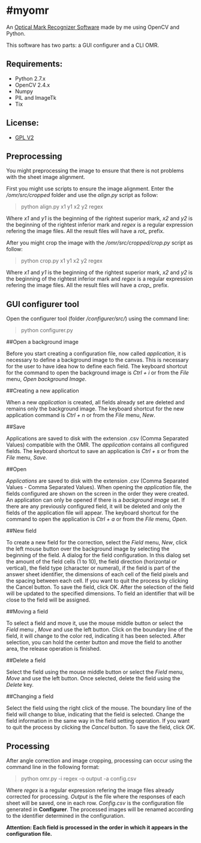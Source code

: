 #myomr
=====

An [Optical Mark Recognizer Software](https://en.wikipedia.org/wiki/Optical_mark_recognition "OMR") made by me using OpenCV and Python.

This software has two parts: a GUI configurer and a CLI OMR.

## Requirements:
* Python 2.7.x
* OpenCV 2.4.x
* Numpy
* PIL and ImageTk
* Tix 

## License:
* [GPL V2](LICENSE)

Preprocessing
-----

You might preprocessing the image to ensure that there is not problems with the sheet image alignment. 

First you might use scripts to ensure the image alignment. Enter the _/omr/src/cropped_ folder and use the *align.py* script as follow:

> python align.py x1 y1 x2 y2 regex

Where *x1* and *y1* is the beginning of the rightest superior mark, *x2* and *y2* is the beginning of the rightest inferior mark and *regex* is a regular expression refering the image files. All the result files will have a *rot_* prefix.

After you might crop the image with the _/omr/src/cropped/crop.py_ script as follow:

> python crop.py x1 y1 x2 y2 regex

Where *x1* and *y1* is the beginning of the rightest superior mark, *x2* and *y2* is the beginning of the rightest inferior mark and *regex* is a regular expression refering the image files. All the result files will have a *crop_* prefix.

GUI configurer tool
-----

Open the configurer tool (folder _/configurer/src/_) using the command line:

> python configurer.py

##Open a background image

Before you start creating a configuration file, now called *application*, it is necessary to define a background image to the canvas. This is necessary for the user to have idea how to define each field. The keyboard shortcut for the command to open the background image is *Ctrl + i* or from the *File* menu, *Open background Image*.

##Creating a new application

When a new *application* is created, all fields already set are deleted and remains only the background image. The keyboard shortcut for the new application command is *Ctrl + n* or from the *File* menu, *New*.

##Save

Applications are saved to disk with the extension .csv (Comma Separated Values) compatible with the OMR. The *application* contains all configured fields. The keyboard shortcut to save an application is *Ctrl + s* or from the *File* menu, *Save*.

##Open

*Applications* are saved to disk with the extension .csv (Comma Separated Values - Comma Separated Values). When opening the *application* file, the fields configured are shown on the screen in the order they were created. An application can only be opened if there is a *background image* set. If there are any previously configured field, it will be deleted and only the fields of the application file will appear. The keyboard shortcut for the command to open the application is *Ctrl + a* or from the *File* menu, *Open*.

##New field

To create a new field for the correction, select the *Field* menu, *New*, click the left mouse button over the background image by selecting the beginning of the field. A dialog for the field configuration. In this dialog set the amount of the field cells (1 to 10), the field direction (horizontal or vertical), the field type (character or numeral), if the field is part of the answer sheet identifier, the dimensions of each cell of the field pixels and the spacing between each cell. If you want to quit the process by clicking the Cancel button. To save the field, click OK. After the selection of the field will be updated to the specified dimensions. To field an identifier that will be close to the field will be assigned.

##Moving a field

To select a field and move it, use the mouse middle button or select the *Field* menu , *Move* and use the left button. Click on the boundary line of the field, it will change to the color red, indicating it has been selected. After selection, you can hold the center button and move the field to another area, the release operation is finished.

##Delete a field

Select the field using the mouse middle button or select the *Field* menu, *Move* and use the left button. Once selected, delete the field using the *Delete* key.

##Changing a field

Select the field using the right click of the mouse. The boundary line of the field will change to blue, indicating that the field is selected. Change the field information in the same way in the field setting operation. If you want to quit the process by clicking the *Cancel* button. To save the field, click *OK*.

Processing
-----

After angle correction and image cropping, processing can occur using the command line in the following format:

> python omr.py -i regex -o output -a config.csv

Where *regex* is a regular expression refering the image files already corrected for processing. *Output* is the file where the responses of each sheet will be saved, one in each row. *Config.csv* is the configuration file generated in __Configurer__. The processed images will be renamed according to the identifier determined in the configuration.

**Attention: Each field is processed in the order in which it appears in the configuration file.**
